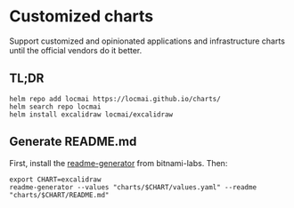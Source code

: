 # Customized charts

Support customized and opinionated applications and infrastructure charts until the official vendors do it better.

## TL;DR

```
helm repo add locmai https://locmai.github.io/charts/
helm search repo locmai
helm install excalidraw locmai/excalidraw
```

## Generate README.md

First, install the [readme-generator](https://github.com/bitnami-labs/readme-generator-for-helm) from bitnami-labs. Then:

```
export CHART=excalidraw
readme-generator --values "charts/$CHART/values.yaml" --readme "charts/$CHART/README.md"
```
